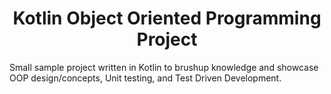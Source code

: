 <h1 align=center> Kotlin Object Oriented Programming Project </h1>
Small sample project written in Kotlin to brushup knowledge and showcase OOP design/concepts, Unit testing, and Test Driven Development.


